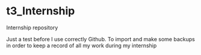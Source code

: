 # t3_Internship
Internship repository

Just a test before I use correctly Github. To import and make some backups in order to keep a record of all my work during my internship
